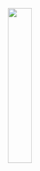 <p align="center">
  <img width="49" height="312" src="https://deleterious.art/strawberry-celeste.gif" />
</p>
